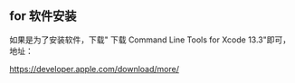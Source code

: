 ## for 软件安装

如果是为了安装软件，下载" 下载  Command Line Tools for Xcode 13.3"即可，地址：

https://developer.apple.com/download/more/